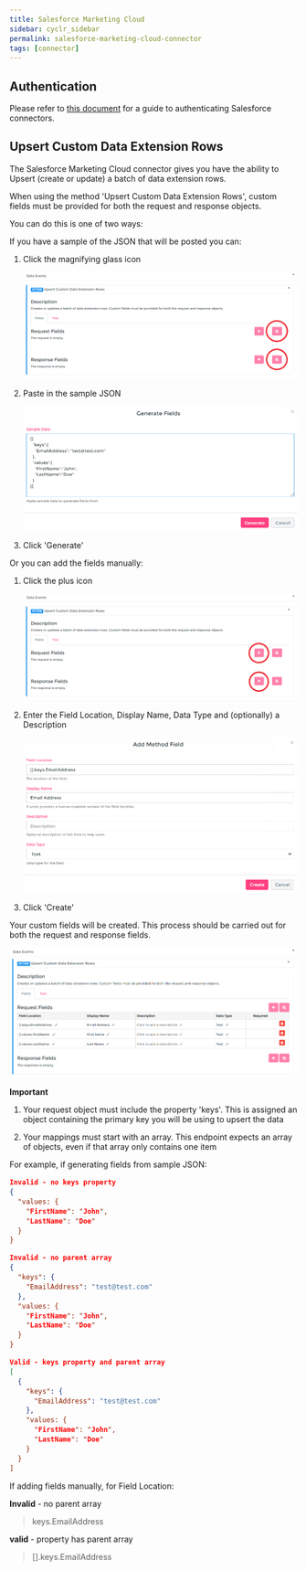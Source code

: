 ```yaml
---
title: Salesforce Marketing Cloud
sidebar: cyclr_sidebar
permalink: salesforce-marketing-cloud-connector
tags: [connector]
---
```


## Authentication

Please refer to [this document](https://docs.cyclr.com/salesforce-connector) for a guide to authenticating Salesforce connectors.

## Upsert Custom Data Extension Rows

The Salesforce Marketing Cloud connector gives you have the ability to Upsert (create or update) a batch of data extension rows.

When using the method 'Upsert Custom Data Extension Rows', custom fields must be provided for both the request and response objects.

You can do this is one of two ways:

If you have a sample of the JSON that will be posted you can:

1. Click the magnifying glass icon

   ![monday dot com api token](./images/sf_marketing_cloud_1.png)

2. Paste in the sample JSON

   ![monday dot com api token](./images/sf_marketing_cloud_2.png)

3. Click 'Generate'

Or you can add the fields manually:

1. Click the plus icon

   ![monday dot com api token](./images/sf_marketing_cloud_3.png)

2. Enter the Field Location, Display Name, Data Type and (optionally) a Description

   ![monday dot com api token](./images/sf_marketing_cloud_4.png)

3. Click 'Create'

Your custom fields will be created. This process should be carried out for both the request and response fields.

![monday dot com api token](./images/sf_marketing_cloud_5.png)

**Important**

1. Your request object must include the property 'keys'. This is assigned an object containing the primary key you will be using to upsert the data

2. Your mappings must start with an array. This endpoint expects an array of objects, even if that array only contains one item

For example, if generating fields from sample JSON:

```json
Invalid - no keys property
{
  "values: {
    "FirstName": "John",
    "LastName": "Doe"
  }
}
```

```json
Invalid - no parent array
{
  "keys": {
    "EmailAddress": "test@test.com"
  },
  "values: {
    "FirstName": "John",
    "LastName": "Doe"
  }
}
```

```json
Valid - keys property and parent array
[
  {
    "keys": {
      "EmailAddress": "test@test.com"
    },
    "values: {
      "FirstName": "John",
      "LastName": "Doe"
    }
  }
]
```

If adding fields manually, for Field Location:

**Invalid** - no parent array

> keys.EmailAddress

**valid** - property has parent array

> [].keys.EmailAddress
